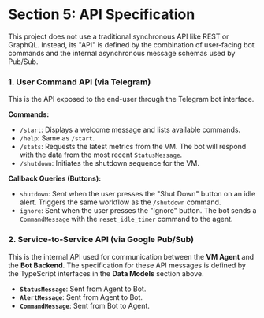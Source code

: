# Section 5: API Specification

This project does not use a traditional synchronous API like REST or GraphQL. Instead, its "API" is defined by the combination of user-facing bot commands and the internal asynchronous message schemas used by Pub/Sub.

### 1. User Command API (via Telegram)
This is the API exposed to the end-user through the Telegram bot interface.

**Commands:**
- `/start`: Displays a welcome message and lists available commands.
- `/help`: Same as `/start`.
- `/stats`: Requests the latest metrics from the VM. The bot will respond with the data from the most recent `StatusMessage`.
- `/shutdown`: Initiates the shutdown sequence for the VM.

**Callback Queries (Buttons):**
- `shutdown`: Sent when the user presses the "Shut Down" button on an idle alert. Triggers the same workflow as the `/shutdown` command.
- `ignore`: Sent when the user presses the "Ignore" button. The bot sends a `CommandMessage` with the `reset_idle_timer` command to the agent.

### 2. Service-to-Service API (via Google Pub/Sub)
This is the internal API used for communication between the **VM Agent** and the **Bot Backend**. The specification for these API messages is defined by the TypeScript interfaces in the **Data Models** section above.

- **`StatusMessage`**: Sent from Agent to Bot.
- **`AlertMessage`**: Sent from Agent to Bot.
- **`CommandMessage`**: Sent from Bot to Agent.
